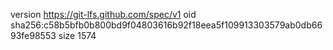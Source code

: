 version https://git-lfs.github.com/spec/v1
oid sha256:c58b5bfb0b800bd9f04803616b92f18eea5f109913303579ab0db6693fe98553
size 1574
